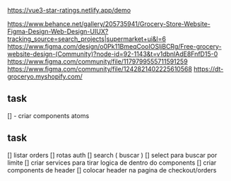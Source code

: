 https://vue3-star-ratings.netlify.app/demo

https://www.behance.net/gallery/205735941/Grocery-Store-Website-Figma-Design-Web-Design-UIUX?tracking_source=search_projects|supermarket+ui&l=6
https://www.figma.com/design/o0Pk11BmeqCooIOSljBCRg/Free-grocery-website-design-(Community)?node-id=92-1143&t=v1dbnlAdE8FnfD15-0
https://www.figma.com/community/file/1179799555711591259
https://www.figma.com/community/file/1242821402225610568
https://dt-groceryo.myshopify.com/

## task

[] - criar components atoms

## task

[] listar orders
[] rotas auth
[] search ( buscar )
[] select para buscar por limite
[] criar services para tirar logica de dentro do components
[] criar components de header
[] colocar header na pagina de checkout/orders
